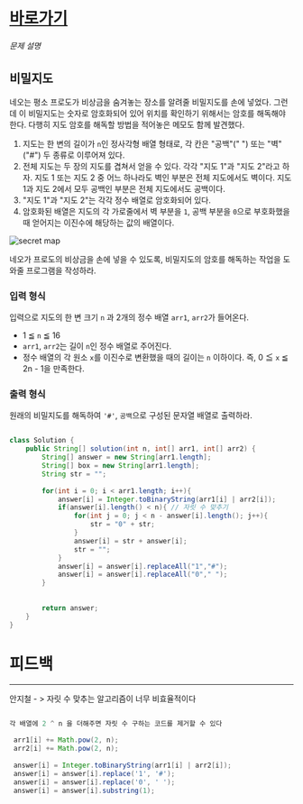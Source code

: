 
# [바로가기](https://school.programmers.co.kr/learn/courses/30/lessons/17681)

###### 문제 설명

## 비밀지도

네오는 평소 프로도가 비상금을 숨겨놓는 장소를 알려줄 비밀지도를 손에 넣었다. 그런데 이 비밀지도는 숫자로 암호화되어 있어 위치를 확인하기 위해서는 암호를 해독해야 한다. 다행히 지도 암호를 해독할 방법을 적어놓은 메모도 함께 발견했다.

1.  지도는 한 변의 길이가 `n`인 정사각형 배열 형태로, 각 칸은 "공백"(" ") 또는 "벽"("#") 두 종류로 이루어져 있다.
2.  전체 지도는 두 장의 지도를 겹쳐서 얻을 수 있다. 각각 "지도 1"과 "지도 2"라고 하자. 지도 1 또는 지도 2 중 어느 하나라도 벽인 부분은 전체 지도에서도 벽이다. 지도 1과 지도 2에서 모두 공백인 부분은 전체 지도에서도 공백이다.
3.  "지도 1"과 "지도 2"는 각각 정수 배열로 암호화되어 있다.
4.  암호화된 배열은 지도의 각 가로줄에서 벽 부분을 `1`, 공백 부분을 `0`으로 부호화했을 때 얻어지는 이진수에 해당하는 값의 배열이다.

![secret map](http://t1.kakaocdn.net/welcome2018/secret8.png "Secret Map")

네오가 프로도의 비상금을 손에 넣을 수 있도록, 비밀지도의 암호를 해독하는 작업을 도와줄 프로그램을 작성하라.

### 입력 형식

입력으로 지도의 한 변 크기 `n` 과 2개의 정수 배열 `arr1`, `arr2`가 들어온다.

-   1 ≦ `n` ≦ 16
-   `arr1`, `arr2`는 길이 `n`인 정수 배열로 주어진다.
-   정수 배열의 각 원소 `x`를 이진수로 변환했을 때의 길이는 `n` 이하이다. 즉, 0 ≦ `x` ≦ 2n - 1을 만족한다.

### 출력 형식

원래의 비밀지도를 해독하여 `'#'`, `공백`으로 구성된 문자열 배열로 출력하라.
```java

class Solution {
    public String[] solution(int n, int[] arr1, int[] arr2) {
        String[] answer = new String[arr1.length];
        String[] box = new String[arr1.length];
        String str = "";
        
        for(int i = 0; i < arr1.length; i++){
            answer[i] = Integer.toBinaryString(arr1[i] | arr2[i]);
            if(answer[i].length() < n){ // 자릿 수 맞추기
                for(int j = 0; j < n - answer[i].length(); j++){
                    str = "0" + str;
                }
                answer[i] = str + answer[i];
                str = "";
            }
            answer[i] = answer[i].replaceAll("1","#");
            answer[i] = answer[i].replaceAll("0"," ");
        }
        
        
        return answer;
    }
}
```



# 피드백

------------------------------------------------------------------------------

안지철 - > 자릿 수 맞추는 알고리즘이 너무 비효율적이다  

```java

각 배열에 2 ^ n 을 더해주면 자릿 수 구하는 코드를 제거할 수 있다

 arr1[i] += Math.pow(2, n);
 arr2[i] += Math.pow(2, n);
	            
 answer[i] = Integer.toBinaryString(arr1[i] | arr2[i]);
 answer[i] = answer[i].replace('1', '#');
 answer[i] = answer[i].replace('0', ' ');
 answer[i] = answer[i].substring(1);

```

